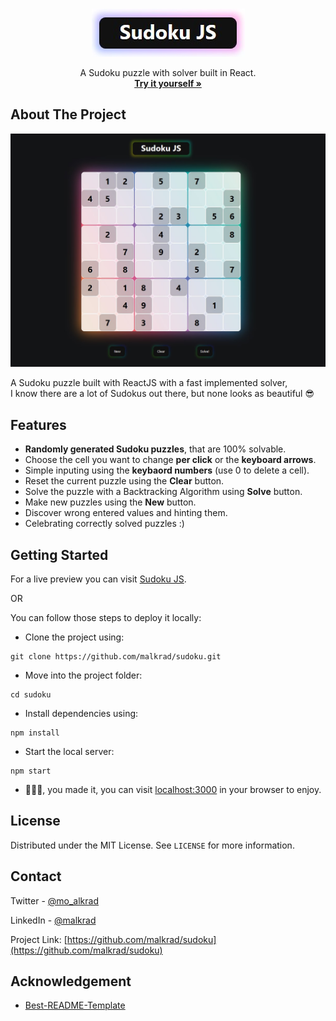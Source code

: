 <br />
<p align="center">
  <img src="logo.jpg" alt="SudokuJS logo"/>
  
  <p align="center">
    A Sudoku puzzle with solver built in React.
    <br />
    <a href="https://malkrad.github.io/sudoku"><strong>Try it yourself »</strong></a>
    <br />
  </p>
</p>



<!-- ABOUT THE PROJECT -->
## About The Project

![Product Name Screen Shot](screenshot.jpg "SudokuJS screenshot")

A Sudoku puzzle built with ReactJS with a fast implemented solver,\
I know there are a lot of Sudokus out there, but none looks as beautiful 😎



<!-- Features -->
## Features

* **Randomly generated Sudoku puzzles**, that are 100% solvable.
* Choose the cell you want to change **per click** or the **keyboard arrows**.
* Simple inputing using the **keybaord numbers** (use 0 to delete a cell).
* Reset the current puzzle using the **Clear** button.
* Solve the puzzle with a Backtracking Algorithm using **Solve** button.
* Make new puzzles using the **New** button.
* Discover wrong entered values and hinting them.
* Celebrating correctly solved puzzles :)



<!-- GETTING STARTED -->
## Getting Started

For a live preview you can visit [Sudoku JS](https://malkrad.github.io/sudoku).

OR

You can follow those steps to deploy it locally:

* Clone the project using:
```
git clone https://github.com/malkrad/sudoku.git
```
* Move into the project folder:
```
cd sudoku
```
* Install dependencies using:
```
npm install
```
* Start the local server:
```
npm start
```
* 🥳🥳🥳, you made it, you can visit [localhost:3000](http://localhost:3000) in your browser to enjoy.



<!-- LICENSE -->
## License

Distributed under the MIT License. See `LICENSE` for more information.



<!-- CONTACT -->
## Contact

Twitter - [@mo_alkrad](https://twitter.com/mo_alkrad)

LinkedIn - [@malkrad](https://www.linkedin.com/in/malkrad/)

Project Link: [https://github.com/malkrad/sudoku](https://github.com/malkrad/sudoku)



<!-- ACKNOWLEDGEMENTS -->
## Acknowledgement
* [Best-README-Template](https://github.com/othneildrew/Best-README-Template)
